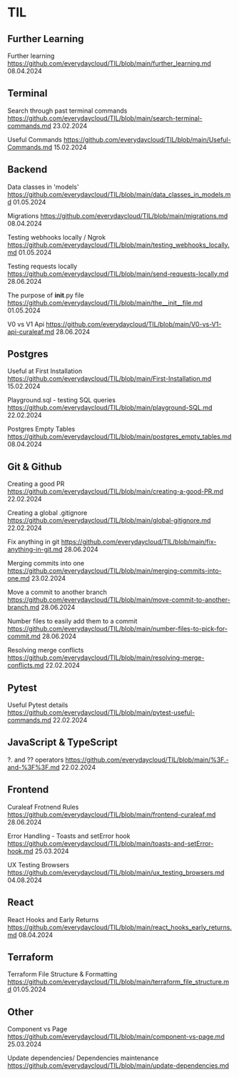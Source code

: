 # TIL

## Further Learning

Further learning 
https://github.com/everydaycloud/TIL/blob/main/further_learning.md 08.04.2024

## Terminal 

Search through past terminal commands
https://github.com/everydaycloud/TIL/blob/main/search-terminal-commands.md 23.02.2024

Useful Commands
https://github.com/everydaycloud/TIL/blob/main/Useful-Commands.md 15.02.2024

## Backend

Data classes in 'models'
https://github.com/everydaycloud/TIL/blob/main/data_classes_in_models.md 01.05.2024

Migrations
https://github.com/everydaycloud/TIL/blob/main/migrations.md 08.04.2024

Testing webhooks locally / Ngrok 
https://github.com/everydaycloud/TIL/blob/main/testing_webhooks_locally.md 01.05.2024

Testing requests locally 
https://github.com/everydaycloud/TIL/blob/main/send-requests-locally.md 28.06.2024

The purpose of __init__.py file
https://github.com/everydaycloud/TIL/blob/main/the__init__file.md 01.05.2024

V0 vs V1 Api
https://github.com/everydaycloud/TIL/blob/main/V0-vs-V1-api-curaleaf.md 28.06.2024

## Postgres

Useful at First Installation
https://github.com/everydaycloud/TIL/blob/main/First-Installation.md 15.02.2024

Playground.sql - testing SQL queries
https://github.com/everydaycloud/TIL/blob/main/playground-SQL.md 22.02.2024

Postgres Empty Tables
https://github.com/everydaycloud/TIL/blob/main/postgres_empty_tables.md 08.04.2024

## Git & Github

Creating a good PR
https://github.com/everydaycloud/TIL/blob/main/creating-a-good-PR.md 22.02.2024

Creating a global .gitignore
https://github.com/everydaycloud/TIL/blob/main/global-gitignore.md 22.02.2024

Fix anything in git 
https://github.com/everydaycloud/TIL/blob/main/fix-anything-in-git.md 28.06.2024

Merging commits into one
https://github.com/everydaycloud/TIL/blob/main/merging-commits-into-one.md 23.02.2024

Move a commit to another branch
https://github.com/everydaycloud/TIL/blob/main/move-commit-to-another-branch.md 28.06.2024

Number files to easily add them to a commit
https://github.com/everydaycloud/TIL/blob/main/number-files-to-pick-for-commit.md 28.06.2024

Resolving merge conflicts
https://github.com/everydaycloud/TIL/blob/main/resolving-merge-conflicts.md 22.02.2024

## Pytest

Useful Pytest details
https://github.com/everydaycloud/TIL/blob/main/pytest-useful-commands.md 22.02.2024

## JavaScript & TypeScript

?. and ?? operators
https://github.com/everydaycloud/TIL/blob/main/%3F.-and-%3F%3F.md 22.02.2024

## Frontend

Curaleaf Frotnend Rules 
https://github.com/everydaycloud/TIL/blob/main/frontend-curaleaf.md 28.06.2024

Error Handling - Toasts and setError hook
https://github.com/everydaycloud/TIL/blob/main/toasts-and-setError-hook.md 25.03.2024

UX Testing Browsers 
https://github.com/everydaycloud/TIL/blob/main/ux_testing_browsers.md 04.08.2024

## React

React Hooks and Early Returns
https://github.com/everydaycloud/TIL/blob/main/react_hooks_early_returns.md 08.04.2024

## Terraform

Terraform File Structure & Formatting
https://github.com/everydaycloud/TIL/blob/main/terraform_file_structure.md 01.05.2024

## Other

Component vs Page 
https://github.com/everydaycloud/TIL/blob/main/component-vs-page.md 25.03.2024

Update dependencies/ Dependencies maintenance
https://github.com/everydaycloud/TIL/blob/main/update-dependencies.md
